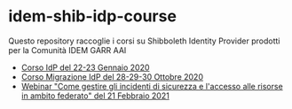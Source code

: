 # idem-shib-idp-course
Questo repository raccoglie i corsi su Shibboleth Identity Provider prodotti per la Comunità IDEM GARR AAI

* [Corso IdP del 22-23 Gennaio 2020](https://github.com/ConsortiumGARR/idem-shib-idp-course/tree/master/2020/22-23%20Gennaio)
* [Corso Migrazione IdP del 28-29-30 Ottobre 2020](https://github.com/ConsortiumGARR/idem-shib-idp-course/tree/master/2020/28-29-30%20Ottobre)
* [Webinar "Come gestire gli incidenti di sicurezza e l'accesso alle risorse in ambito federato" del 21 Febbraio 2021](https://github.com/ConsortiumGARR/idem-shib-idp-course/tree/master/2021/22%20Febbraio)
